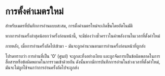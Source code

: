 # การตั้งค่าเมตรใหม่

สำหรับเมตรที่บันทึกการอ่านแบบสะสม, การตั้งค่าเมตรใหม่จะเกิดขึ้นโดยอัตโนมัติ

หากการอ่านครั้งล่าสุดน้อยกว่าครั้งก่อนหน้านี้, จะมีช่องว่างชั่วคราวในค่าพลังงานในเวลาที่ตั้งค่าใหม่

ภายหลัง, เมื่อการอ่านครั้งถัดไปเข้ามา - มันจะถูกคำนวณตามการอ่านครั้งก่อนหน้าที่ถูกส่ง



โปรดทราบว่า การอ่านที่เป็น '0' (ศูนย์) จะถูกละทิ้งอย่างเงียบ และถูกจัดการเป็นข้อผิดพลาดในการสื่อสารหรือข้อผิดพลาดในการรวมเข้าด้วยกัน ดังนั้นหากมีการบันทึกการอ่านในช่วงเวลาที่ตั้งค่าใหม่, มันจะไม่ถูกใช้จนกว่าการอ่านครั้งถัดไปจะถูกส่ง